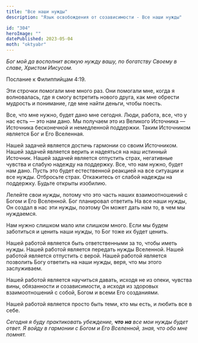 ```yaml
---
title: "Все наши нужды"
description: "Язык освобождения от созависимости - Все наши нужды"

id: "304"
heroImage: ""
datePublished: 2023-05-04
moth: "oktyabr"
---
```


_Бог_ _мой_ _да_ _восполнит_ _всякую_ _нужду_ _вашу,_ _по_ _богатству_
_Своему_ _в_ _славе,_ _Христом_ _Иисусом._

Послание к Филиппийцам 4:19.

Эти строчки помогали мне много раз. Они помогали мне, когда я волновалась, где
я смогу встретить нового друга, как мне обрести мудрость и понимание, где мне
найти деньги, чтобы поесть.

Все, что мне нужно, будет дано мне сегодня. Люди, работа, все, что у нас есть
— это нам дано. Мы получаем это из Великого Источника — Источника бесконечной
и немедленной поддержки. Таким Источником является Бог и Его Вселенная.

Нашей задачей является достичь гармонии со своим Источником. Нашей задачей
является верить и надеяться на наш истинный Источник. Нашей задачей является
отпустить страх, негативные чувства и слабую надежду на поддержку. Все, что
нам нужно, будет нам дано. Пусть это будет естественной реакцией на все
ситуации и все нужды. Отбросьте страх. Откажитесь от слабой надежды на
поддержку. Будьте открыты изобилию.

Лелейте свои нужды, потому что это часть наших взаимоотношений с Богом и Его
Вселенной. Бог планировал ответить На все наши нужды, Он создал в нас эти
нужды, поэтому Он может дать нам то, в чем мы нуждаемся.

Нам нужно слишком мало или слишком много. Если мы будем заботиться и ценить
наши нужды, то Бог тоже их будет ценить.

Нашей работой является быть ответственными за то, чтобы иметь нужды. Нашей
работой является передать нужды Вселенной. Нашей работой является отпустить с
верой. Нашей работой является позволить Богу ответить на наши нужды, веря, что
мы этого заслуживаем.

Нашей работой является научиться давать, исходя не из опеки, чувства вины,
обязанности и созависимости, а исходя из здоровых взаимоотношений с собой,
Богом и всеми Его созданиями.

Нашей работой является просто быть теми, кто мы есть, и любить все в себе.

_Сегодня_ _я_ _буду_ _практиковать_ _убеждение,_ **_что_** **_на_** _все_
_мои_ _нужды_ _будет_ _ответ._ _Я_ _войду_ _в_ _гармонии_ _с_ _Богом_ _и_
_Его_ _Вселенной,_ _зная,_ _что_ _обо_ _мне_ _помнят._
